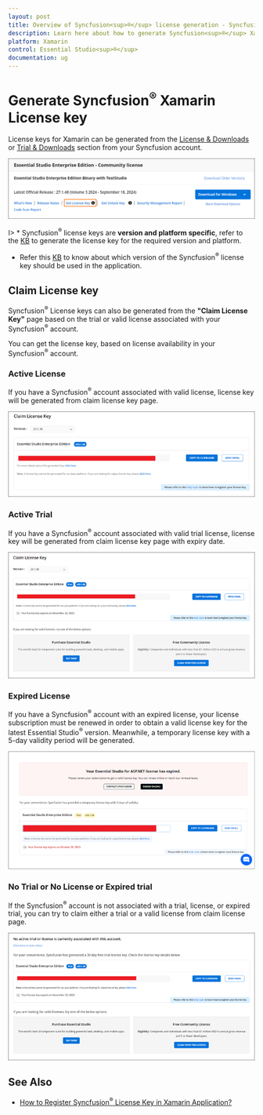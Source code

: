 ```yaml
---
layout: post
title: Overview of Syncfusion<sup>®</sup> license generation - Syncfusion<sup>®</sup>
description: Learn here about how to generate Syncfusion<sup>®</sup> Xamarin license key for syncfusion<sup>®</sup> Xamarin application for license validation.
platform: Xamarin
control: Essential Studio<sup>®</sup>
documentation: ug
---
```



# Generate Syncfusion<sup>®</sup> Xamarin License key

License keys for Xamarin can be generated from the [License & Downloads](https://syncfusion.com/account/downloads) or [Trial & Downloads](https://www.syncfusion.com/account/manage-trials/downloads) section from your Syncfusion account. 

![Get License Key](licensing-images/generate-license.png)

I> * Syncfusion<sup>®</sup> license keys are **version and platform specific**, refer to the [KB](https://support.syncfusion.com/kb/article/7898/how-to-generate-license-key-for-licensed-products) to generate the license key for the required version and platform.
* Refer this [KB](https://support.syncfusion.com/kb/article/7865/which-version-syncfusion-license-key-should-i-use-in-my-application) to know about which version of the Syncfusion<sup>®</sup> license key should be used in the application.

## Claim License key

Syncfusion<sup>®</sup> License keys can also be generated from the **"Claim License Key"** page based on the trial or valid license associated with your Syncfusion<sup>®</sup> account.

You can get the license key, based on license availability in your Syncfusion<sup>®</sup> account.

### Active License

If you have a Syncfusion<sup>®</sup> account associated with valid license, license key will be generated from claim license key page.

![Active License](licensing-images/active-license.png)

### Active Trial

If you have a Syncfusion<sup>®</sup> account associated with valid trial license, license key will be generated from claim license key page with expiry date.

![Active Trial](licensing-images/active-trial.png)

### Expired License

If you have a Syncfusion<sup>®</sup> account with an expired license, your license subscription must be renewed in order to obtain a valid license key for the latest Essential Studio<sup>®</sup> version. Meanwhile, a temporary license key with a 5-day validity period will be generated.

![Expired License](licensing-images/expired-license.png)

### No Trial or No License or Expired trial

If the Syncfusion<sup>®</sup> account is not associated with a trial, license, or expired trial, you can try to claim either a trial or a valid license from claim license page.

![No Trial or No License](licensing-images/no-active-trial-or-license.png)

## See Also

* [How to Register Syncfusion<sup>®</sup> License Key in Xamarin Application?](https://help.syncfusion.com/xamarin/licensing/how-to-register-in-an-application)